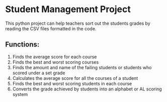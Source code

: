 # Student Management Project
This python project can help teachers sort out the students grades by reading the CSV files formatted in the code.
## Functions: 
1. Finds the average score for each course
2. Finds the best and worst scoring courses
3. Finds the amount and name of the failing students or students who scored under a set grade
4. Calculates the average score for all the courses of a student
5. Finds the best and worst scoring students in each course
6. Converts the grade achieved by students into an alphabet or AL scoring system

